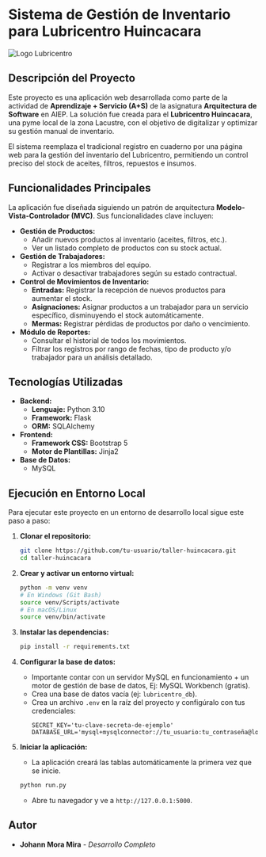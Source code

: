 # Sistema de Gestión de Inventario para Lubricentro Huincacara

![Logo Lubricentro](https://imgur.com/a/ekZrcBH) <!-- Opcional: Reemplaza este link por un logo que subas a imgur o similar -->

## Descripción del Proyecto

Este proyecto es una aplicación web desarrollada como parte de la actividad de **Aprendizaje + Servicio (A+S)** de la asignatura **Arquitectura de Software** en AIEP. La solución fue creada para el **Lubricentro Huincacara**, una pyme local de la zona Lacustre, con el objetivo de digitalizar y optimizar su gestión manual de inventario.

El sistema reemplaza el tradicional registro en cuaderno por una página web para la gestión del inventario del Lubricentro, permitiendo un control preciso del stock de aceites, filtros, repuestos e insumos.

## Funcionalidades Principales

La aplicación fue diseñada siguiendo un patrón de arquitectura **Modelo-Vista-Controlador (MVC)**. Sus funcionalidades clave incluyen:

-   **Gestión de Productos:**
    -   Añadir nuevos productos al inventario (aceites, filtros, etc.).
    -   Ver un listado completo de productos con su stock actual.
-   **Gestión de Trabajadores:**
    -   Registrar a los miembros del equipo.
    -   Activar o desactivar trabajadores según su estado contractual.
-   **Control de Movimientos de Inventario:**
    -   **Entradas:** Registrar la recepción de nuevos productos para aumentar el stock.
    -   **Asignaciones:** Asignar productos a un trabajador para un servicio específico, disminuyendo el stock automáticamente.
    -   **Mermas:** Registrar pérdidas de productos por daño o vencimiento.
-   **Módulo de Reportes:**
    -   Consultar el historial de todos los movimientos.
    -   Filtrar los registros por rango de fechas, tipo de producto y/o trabajador para un análisis detallado.

## Tecnologías Utilizadas

-   **Backend:**
    -   **Lenguaje:** Python 3.10
    -   **Framework:** Flask
    -   **ORM:** SQLAlchemy
-   **Frontend:**
    -   **Framework CSS:** Bootstrap 5
    -   **Motor de Plantillas:** Jinja2
-   **Base de Datos:**
    -   MySQL

## Ejecución en Entorno Local

Para ejecutar este proyecto en un entorno de desarrollo local sigue este paso a paso:

1.  **Clonar el repositorio:**
    ```bash
    git clone https://github.com/tu-usuario/taller-huincacara.git
    cd taller-huincacara
    ```

2.  **Crear y activar un entorno virtual:**
    ```bash
    python -m venv venv
    # En Windows (Git Bash)
    source venv/Scripts/activate
    # En macOS/Linux
    source venv/bin/activate
    ```

3.  **Instalar las dependencias:**
    ```bash
    pip install -r requirements.txt
    ```

4.  **Configurar la base de datos:**
    -   Importante contar con un servidor MySQL en funcionamiento + un motor de gestión de base de datos, Ej: MySQL Workbench (gratis).
    -   Crea una base de datos vacía (ej: `lubricentro_db`).
    -   Crea un archivo `.env` en la raíz del proyecto y configúralo con tus credenciales:
        ```env
        SECRET_KEY='tu-clave-secreta-de-ejemplo'
        DATABASE_URL='mysql+mysqlconnector://tu_usuario:tu_contraseña@localhost/lubricentro_db'
        ```

5.  **Iniciar la aplicación:**
    -   La aplicación creará las tablas automáticamente la primera vez que se inicie.
    ```bash
    python run.py
    ```
    -   Abre tu navegador y ve a `http://127.0.0.1:5000`.

## Autor

-   **Johann Mora Mira** - *Desarrollo Completo*
